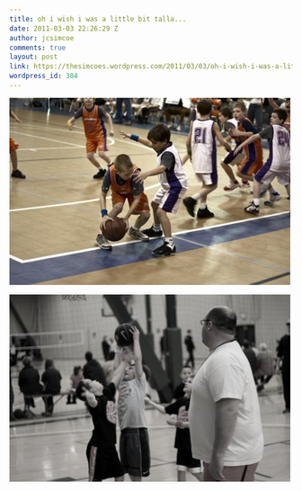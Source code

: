 ```yaml
---
title: oh i wish i was a little bit talla...
date: 2011-03-03 22:26:29 Z
author: jcsimcoe
comments: true
layout: post
link: https://thesimcoes.wordpress.com/2011/03/03/oh-i-wish-i-was-a-little-bit-talla/
wordpress_id: 384
---
```


![](/public/assets/tumblr_lhi6b554wc1qb8l8q.jpg)




![](/public/assets/tumblr_lhi6bztIXE1qb8l8q.jpg)
